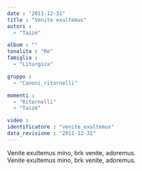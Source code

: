```yaml
---
date : "2011-12-31"
title : "Venite exultemus"
autori : 
  - "Taizé"

album : ""
tonalita : "Re"
famiglia : 
  - "Liturgica"

gruppo : 
  - "Canoni_ritornelli"

momenti : 
  - "Ritornelli"
  - "Taizé"

video : 
identificatore : "venite_exultemus"
data_revisione : "2011-12-31"
---
```

  
  
Venite  exultemus mino, brk venite, adoremus.  
Venite  exultemus mino, brk venite, adoremus.  
  
  
  
